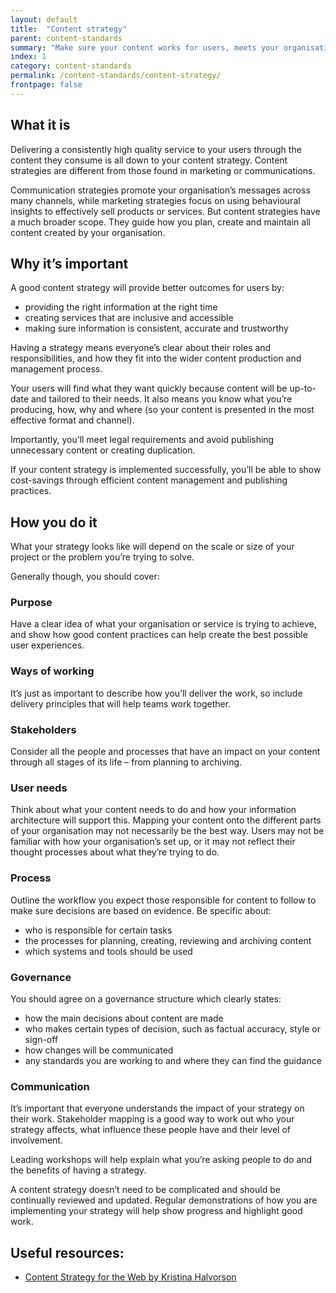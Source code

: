 ```yaml
---
layout: default
title:  "Content strategy"
parent: content-standards
summary: "Make sure your content works for users, meets your organisation’s aims and provides a consistent experience across channels."
index: 1
category: content-standards
permalink: /content-standards/content-strategy/
frontpage: false
---
```


## What it is
Delivering a consistently high quality service to your users through the content they consume is all down to your content strategy.
Content strategies are different from those found in marketing or communications.

Communication strategies promote your organisation’s messages across many channels, while marketing strategies focus on using behavioural insights to effectively sell products or services. But content strategies have a much broader scope. They guide how you plan, create and maintain all content created by your organisation.

## Why it’s important
A good content strategy will provide better outcomes for users by:

* providing the right information at the right time
* creating services that are inclusive and accessible
* making sure information is consistent, accurate and trustworthy

Having a strategy means everyone’s clear about their roles and responsibilities, and how they fit into the wider content production and management process.

Your users will find what they want quickly because content will be up-to-date and tailored to their needs. It also means you know what you’re producing, how, why and where (so your content is presented in the most effective format and channel).

Importantly, you’ll meet legal requirements and avoid publishing unnecessary content or creating duplication.

If your content strategy is implemented successfully, you’ll be able to show cost-savings through efficient content management and publishing practices.

## How you do it
What your strategy looks like will depend on the scale or size of your project or the problem you’re trying to solve.

Generally though, you should cover:

### Purpose
Have a clear idea of what your organisation or service is trying to achieve, and show how good content practices can help create the best possible user experiences.

### Ways of working
It’s just as important to describe how you’ll deliver the work, so include delivery principles that will help teams work together.

### Stakeholders
Consider all the people and processes that have an impact on your content through all stages of its life – from planning to archiving.

### User needs
Think about what your content needs to do and how your information architecture will support this. Mapping your content onto the different parts of your organisation may not necessarily be the best way. Users may not be familiar with how your organisation’s set up, or it may not reflect their thought processes about what they’re trying to do.

### Process
Outline the workflow you expect those responsible for content to follow to make sure decisions are based on evidence. Be specific about:

* who is responsible for certain tasks
* the processes for planning, creating, reviewing and archiving content
* which systems and tools should be used

### Governance
You should agree on a governance structure which clearly states:

* how the main decisions about content are made
* who makes certain types of decision, such as factual accuracy, style or sign-off
* how changes will be communicated
* any standards you are working to and where they can find the guidance

### Communication

It’s important that everyone understands the impact of your strategy on their work. Stakeholder mapping is a good way to work out who your strategy affects, what influence these people have and their level of involvement.

Leading workshops will help explain what you’re asking people to do and the benefits of having a strategy.

A content strategy doesn’t need to be complicated and should be continually reviewed and updated. Regular demonstrations of how you are implementing your strategy will help show progress and highlight good work.

## Useful resources:
* [Content Strategy for the Web by Kristina Halvorson](https://www.contentstrategy.com/content-strategy-for-the-web)
